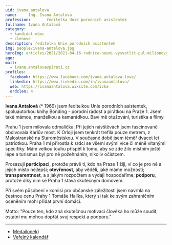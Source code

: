 ```yaml
---
uid: ivana.antalova
name:     Ing. Ivana Antalová
profession:       ředitelka Unie porodních asistentek
fullname: Ivana Antalová
category:
  - kandidat-obec
  - clenove
description: ředitelka Unie porodních asistentek
img: people/ivana-antalova.jpg
heroImg: articles/2021/2021-04-16-radnice-neumi-vysvetlit-pul-milionovy-pro-valentu.jpg
age: 
mail:
  - ivana.antalova@pirati.cz
profiles:
  facebook: https://www.facebook.com/ivana.antalova.love/ 
  linkedin: https://www.linkedin.com/in/ivanaantalova/
  web: https://ivanaantalova.wixsite.com/ivka
  ordclen: 4
---
```

**Ivana Antalová** (* 1969) jsem ředitelkou Unie porodních asistentek, spoluautorkou knihy Bonding - porodní radost a pirátkou na Praze 1. Jsem také mámou, manželkou a kamarádkou. Baví mě otužování, turistika a filmy. 

Prahu 1 jsem milovala odmalička. Při jejich návštěvách jsem fascinovaně obdivovala Karlův most. K Orloji jsem tenkrát trefila pouze metrem, z Malostranské na Staroměstskou. V současné době jsem téměř dvacet let patriotkou. Praha 1 mi přirostla k srdci se všemi svými více či méně vítanými specifiky. Mám velkou touhu přispět k tomu, aby se zde žilo místním ještě lépe a turismus byl pro ně požehnáním, nikoliv očistcem.

Prosazuji
**participaci**, protože právě ti, kdo na Praze 1 žijí, ví co je pro ně a jejich místo nejlepší;
**otevřenost**, aby věděli, jaké máme možnosti;
**transparentnost**, a s jakým rozpočtem a výdaji hospodaříme;
**podporu**, protože díky nim se Praha 1 stává skutečným domovem.

Při svém působení v komisi pro občanské záležitosti jsem navrhla na čestnou cenu Prahy 1 Tomáše Halíka, který si tak ke svým zahraničním oceněním mohl přidat první domácí.

Motto: 
"Pouze ten, kdo zná skutečnou motivaci člověka ho může soudit, ostatní mu mohou dopřát svuj respekt a podporu."

---
* [Medailonek](https://lide.pirati.cz/profil/3529/))
* [Veřejný kalendář](https://calendar.google.com/calendar/u/2?cid=cGlyYXRrYS5hbnRhbG92YUBnbWFpbC5jb20)
